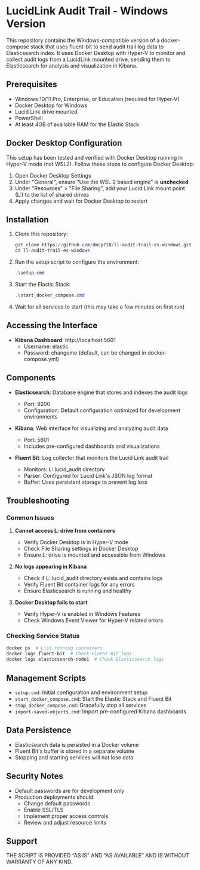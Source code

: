 # LucidLink Audit Trail - Windows Version

This repository contains the Windows-compatible version of a docker-compose stack that uses fluent-bit to send audit trail log data to Elasticsearch index. It uses Docker Desktop with Hyper-V to monitor and collect audit logs from a LucidLink mounted drive, sending them to Elasticsearch for analysis and visualization in Kibana.

## Prerequisites

- Windows 10/11 Pro, Enterprise, or Education (required for Hyper-V)
- Docker Desktop for Windows
- Lucid Link drive mounted
- PowerShell
- At least 4GB of available RAM for the Elastic Stack

## Docker Desktop Configuration

This setup has been tested and verified with Docker Desktop running in Hyper-V mode (not WSL2). Follow these steps to configure Docker Desktop:

1. Open Docker Desktop Settings
2. Under "General", ensure "Use the WSL 2 based engine" is **unchecked**
3. Under "Resources" > "File Sharing", add your Lucid Link mount point (L:\) to the list of shared drives
4. Apply changes and wait for Docker Desktop to restart

## Installation

1. Clone this repository:
   ```powershell
   git clone https://github.com/dmcp718/ll-audit-trail-es-windows.git
   cd ll-audit-trail-es-windows
   ```

2. Run the setup script to configure the environment:
   ```powershell
   .\setup.cmd
   ```

3. Start the Elastic Stack:
   ```powershell
   .\start_docker_compose.cmd
   ```

4. Wait for all services to start (this may take a few minutes on first run)

## Accessing the Interface

- **Kibana Dashboard**: http://localhost:5601
  - Username: elastic
  - Password: changeme (default, can be changed in docker-compose.yml)

## Components

- **Elasticsearch**: Database engine that stores and indexes the audit logs
  - Port: 9200
  - Configuration: Default configuration optimized for development environments

- **Kibana**: Web interface for visualizing and analyzing audit data
  - Port: 5601
  - Includes pre-configured dashboards and visualizations

- **Fluent Bit**: Log collector that monitors the Lucid Link audit trail
  - Monitors: L:\.lucid_audit directory
  - Parser: Configured for Lucid Link's JSON log format
  - Buffer: Uses persistent storage to prevent log loss

## Troubleshooting

### Common Issues

1. **Cannot access L: drive from containers**
   - Verify Docker Desktop is in Hyper-V mode
   - Check File Sharing settings in Docker Desktop
   - Ensure L: drive is mounted and accessible from Windows

2. **No logs appearing in Kibana**
   - Check if L:\.lucid_audit directory exists and contains logs
   - Verify Fluent Bit container logs for any errors
   - Ensure Elasticsearch is running and healthy

3. **Docker Desktop fails to start**
   - Verify Hyper-V is enabled in Windows Features
   - Check Windows Event Viewer for Hyper-V related errors

### Checking Service Status

```powershell
docker ps  # List running containers
docker logs fluent-bit  # Check Fluent Bit logs
docker logs elasticsearch-node1  # Check Elasticsearch logs
```

## Management Scripts

- `setup.cmd`: Initial configuration and environment setup
- `start_docker_compose.cmd`: Start the Elastic Stack and Fluent Bit
- `stop_docker_compose.cmd`: Gracefully stop all services
- `import-saved-objects.cmd`: Import pre-configured Kibana dashboards

## Data Persistence

- Elasticsearch data is persisted in a Docker volume
- Fluent Bit's buffer is stored in a separate volume
- Stopping and starting services will not lose data

## Security Notes

- Default passwords are for development only
- Production deployments should:
  - Change default passwords
  - Enable SSL/TLS
  - Implement proper access controls
  - Review and adjust resource limits

## Support

THE SCRIPT IS PROVIDED “AS IS” AND “AS AVAILABLE” AND IS WITHOUT WARRANTY OF ANY KIND.
